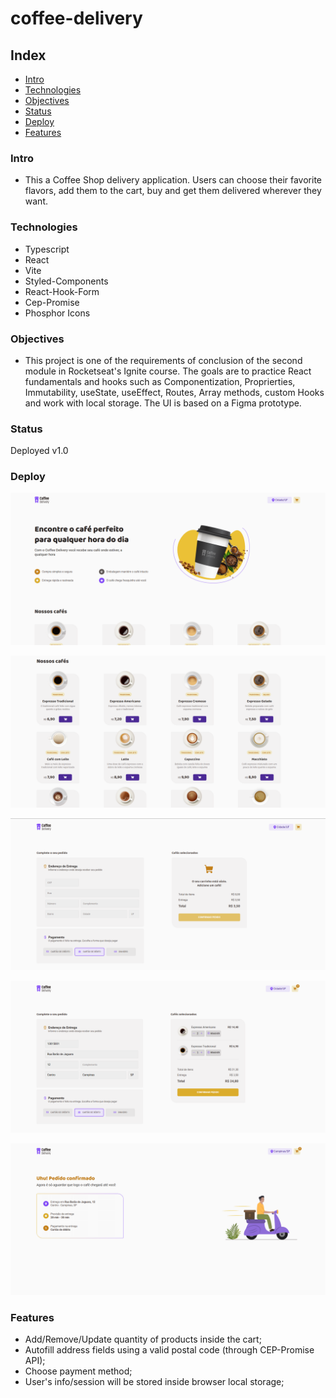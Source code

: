 # coffee-delivery

## Index

- [Intro](#Intro)
- [Technologies](#Technologies)
- [Objectives](#Objectives)
- [Status](#Status)
- [Deploy](#Deploy)
- [Features](#Features)

### Intro

- This a Coffee Shop delivery application. Users can choose their favorite flavors, add them to the cart, buy and get them delivered wherever they want.

### Technologies

- Typescript
- React
- Vite
- Styled-Components
- React-Hook-Form
- Cep-Promise
- Phosphor Icons

### Objectives

- This project is one of the requirements of conclusion of the second module in Rocketseat's Ignite course. The goals are to practice React fundamentals and hooks such as Componentization, Proprierties, Immutability, useState, useEffect, Routes, Array methods, custom Hooks and work with local storage. The UI is based on a Figma prototype.

### Status

Deployed v1.0

### Deploy

![a screenshot of the home page of application](https://github.com/artenlf/coffee-delivery/blob/main/public/screenshots/1.png)

![a screenshot of the home page of application](https://github.com/artenlf/coffee-delivery/blob/main/public/screenshots/2.png)

![a screenshot of the cart page of application](https://github.com/artenlf/coffee-delivery/blob/main/public/screenshots/3.png)

![a screenshot of the cart page of application](https://github.com/artenlf/coffee-delivery/blob/main/public/screenshots/4.png)

![a screenshot of the success page of application](https://github.com/artenlf/coffee-delivery/blob/main/public/screenshots/5.png)


### Features

- Add/Remove/Update quantity of products inside the cart;
- Autofill address fields using a valid postal code (through CEP-Promise API);
- Choose payment method;
- User's info/session will be stored inside browser local storage;
